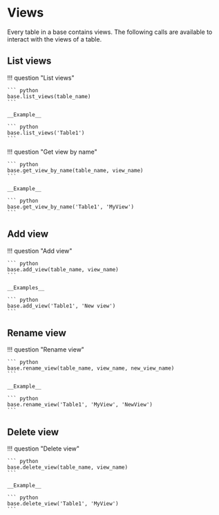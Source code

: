 # Views

Every table in a base contains views. The following calls are available to interact with the views of a table.

## List views

!!! question "List views"

    
    ``` python
    base.list_views(table_name)
    ```
    
    __Example__
    
    ``` python
    base.list_views('Table1')
    ```

!!! question "Get view by name"

    ``` python
    base.get_view_by_name(table_name, view_name)
    ```
    
    __Example__
    
    ``` python
    base.get_view_by_name('Table1', 'MyView')
    ```

## Add view

!!! question "Add view"

    
    ``` python
    base.add_view(table_name, view_name)
    ```
    
    __Examples__
    
    ``` python
    base.add_view('Table1', 'New view')
    ```

## Rename view

!!! question "Rename view"

    
    ``` python
    base.rename_view(table_name, view_name, new_view_name)
    ```
    
    __Example__
    
    ``` python
    base.rename_view('Table1', 'MyView', 'NewView')
    ```

## Delete view

!!! question "Delete view"

    
    ``` python
    base.delete_view(table_name, view_name)
    ```
    
    __Example__
    
    ``` python
    base.delete_view('Table1', 'MyView')
    ```

